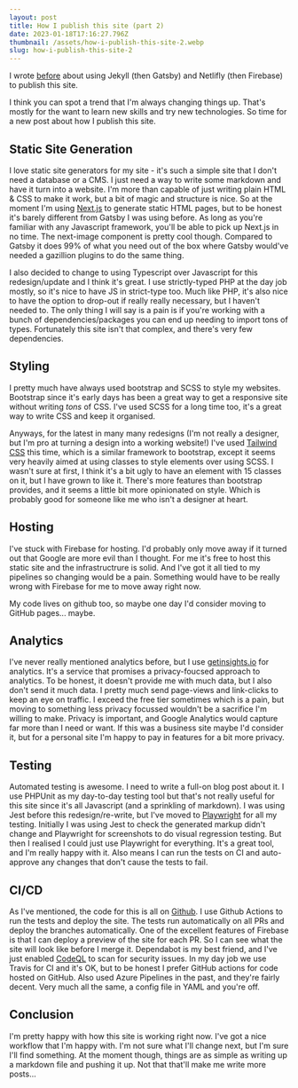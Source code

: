 ```yaml
---
layout: post
title: How I publish this site (part 2)
date: 2023-01-18T17:16:27.796Z
thumbnail: /assets/how-i-publish-this-site-2.webp
slug: how-i-publish-this-site-2
---
```

I wrote [before](/how-i-publish-this-site) about using Jekyll (then Gatsby) and Netlifly (then Firebase) to publish this site. 

I think you can spot a trend that I'm always changing things up. That's mostly for the want to learn new skills and try new technologies. So time for a new post about how I publish this site.

## Static Site Generation
I love static site generators for my site - it's such a simple site that I don't need a database or a CMS. I just need a way to write some markdown and have it turn into a website. I'm more than capable of just writing plain HTML & CSS to make it work, but a bit of magic and structure is nice. So at the moment I'm using [Next.js](https://nextjs.org) to generate static HTML pages, but to be honest it's barely different from Gatsby I was using before. As long as you're familiar with any Javascript framework, you'll be able to pick up Next.js in no time. The next-image component is pretty cool though. Compared to Gatsby it does 99% of what you need out of the box where Gatsby would've needed a gazillion plugins to do the same thing.

I also decided to change to using Typescript over Javascript for this redesign/update and I think it's great. I use strictly-typed PHP at the day job mostly, so it's nice to have JS in strict-type too. Much like PHP, it's also nice to have the option to drop-out if really really necessary, but I haven't needed to. The only thing I will say is a pain is if you're working with a bunch of dependencies/packages you can end up needing to import tons of types. Fortunately this site isn't that complex, and there's very few dependencies.

## Styling
I pretty much have always used bootstrap and SCSS to style my websites. Bootstrap since it's early days has been a great way to get a responsive site without writing _tons_ of CSS. I've used SCSS for a long time too, it's a great way to write CSS and keep it organised.

Anyways, for the latest in many many redesigns (I'm not really a designer, but I'm pro at turning a design into a working website!) I've used [Tailwind CSS](https://tailwindcss.com) this time, which is a similar framework to bootstrap, except it seems very heavily aimed at using classes to style elements over using SCSS. I wasn't sure at first, I think it's a bit ugly to have an element with 15 classes on it, but I have grown to like it. There's more features than bootstrap provides, and it seems a little bit more opinionated on style. Which is probably good for someone like me who isn't a designer at heart. 

## Hosting
I've stuck with Firebase for hosting. I'd probably only move away if it turned out that Google are more evil than I thought. For me it's free to host this static site and the infrastructrure is solid. And I've got it all tied to my pipelines so changing would be a pain. Something would have to be really wrong with Firebase for me to move away right now. 

My code lives on github too, so maybe one day I'd consider moving to GitHub pages... maybe. 

## Analytics
I've never really mentioned analytics before, but I use [getinsights.io](https://getinsights.io) for analytics. It's a service that promises a privacy-foucsed approach to analytics. To be honest, it doesn't provide me with much data, but I also don't send it much data. I pretty much send page-views and link-clicks to keep an eye on traffic. I exceed the free tier sometimes which is a pain, but moving to something less privacy focussed wouldn't be a sacrifice I'm willing to make. Privacy is important, and Google Analytics would capture far more than I need or want. If this was a business site maybe I'd consider it, but for a personal site I'm happy to pay in features for a bit more privacy.

## Testing
Automated testing is awesome. I need to write a full-on blog post about it. I use PHPUnit as my day-to-day testing tool but that's not really useful for this site since it's all Javascript (and a sprinkling of markdown). I was using Jest before this redesign/re-write, but I've moved to [Playwright](https://playwright.dev) for all my testing. Initially I was using Jest to check the generated markup didn't change and Playwright for screenshots to do visual regression testing. But then I realised I could just use Playwright for everything. It's a great tool, and I'm really happy with it. Also means I can run the tests on CI and auto-approve any changes that don't cause the tests to fail.

## CI/CD
As I've mentioned, the code for this is all on [Github](https://github.com/jdamner/amner.me). I use Github Actions to run the tests and deploy the site. The tests run automatically on all PRs and deploy the branches automatically. One of the excellent features of Firebase is that I can deploy a preview of the site for each PR. So I can see what the site will look like before I merge it. Dependabot is my best friend, and I've just enabled [CodeQL](https://codeql.github.com) to scan for security issues. In my day job we use Travis for CI and it's OK, but to be honest I prefer GitHub actions for code hosted on GitHub. Also used Azure Pipelines in the past, and they're fairly decent. Very much all the same, a config file in YAML and you're off.

## Conclusion
I'm pretty happy with how this site is working right now. I've got a nice workflow that I'm happy with. I'm not sure what I'll change next, but I'm sure I'll find something. At the moment though, things are as simple as writing up a markdown file and pushing it up. Not that that'll make me write more posts...